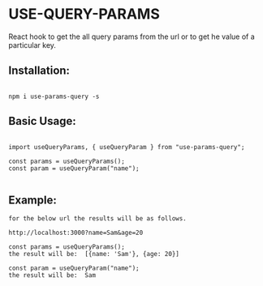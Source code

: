 # USE-QUERY-PARAMS

React hook to get the all query params from the url or to get he value of a particular key.

## Installation:

```

npm i use-params-query -s

```

## Basic Usage:

```

import useQueryParams, { useQueryParam } from "use-params-query";

const params = useQueryParams();
const param = useQueryParam("name");
 
 ```

## Example:

```
for the below url the results will be as follows.

http://localhost:3000?name=Sam&age=20

const params = useQueryParams();
the result will be:  [{name: 'Sam'}, {age: 20}]

const param = useQueryParam("name");
the result will be:  Sam

```
